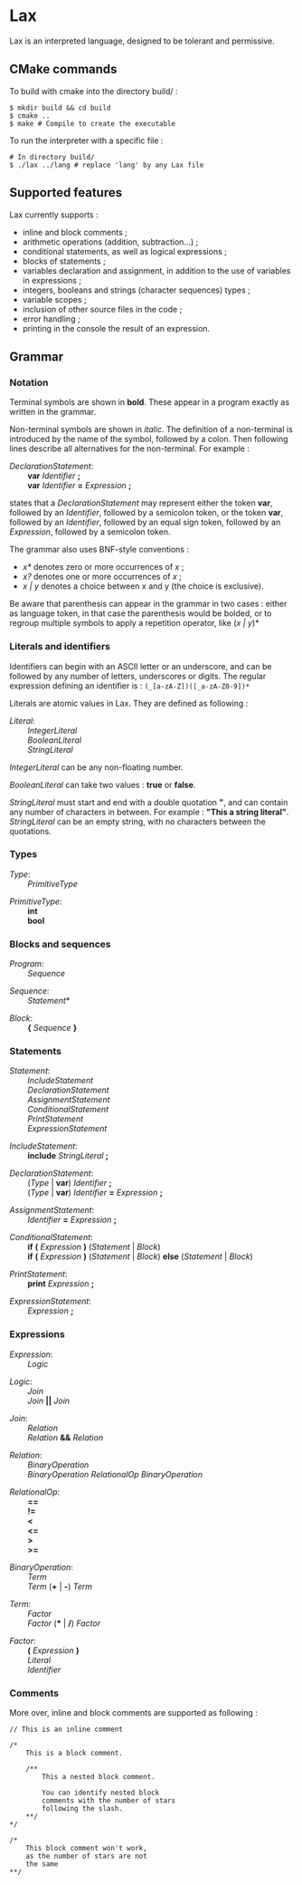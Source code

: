 # Lax
Lax is an interpreted language, designed to be tolerant and permissive.

## CMake commands
To build with cmake into the directory build/ :
```
$ mkdir build && cd build
$ cmake ..
$ make # Compile to create the executable
```

To run the interpreter with a specific file :
```
# In directory build/
$ ./lax ../lang # replace 'lang' by any Lax file
```


## Supported features

Lax currently supports :
- inline and block comments ;
- arithmetic operations (addition, subtraction...) ;
- conditional statements, as well as logical expressions ;
- blocks of statements ; 
- variables declaration and assignment, in addition to the use of variables in expressions ;
- integers, booleans and strings (character sequences) types ;
- variable scopes ;
- inclusion of other source files in the code ;
- error handling ;
- printing in the console the result of an expression.

## Grammar

### Notation

Terminal symbols are shown in **bold**. These appear in a program exactly as written in the grammar.

Non-terminal symbols are shown in *italic*. The definition of a non-terminal is introduced by the name of the symbol,
followed by a colon. Then following lines describe all alternatives for the non-terminal. For example :

_DeclarationStatement_:  
&emsp;&emsp; **var** _Identifier_ **;**  
&emsp;&emsp; **var** _Identifier_ **=** _Expression_ **;**

states that a _DeclarationStatement_ may represent either the token **var**, followed by an _Identifier_, followed 
by a semicolon token, or the token **var**, followed by an _Identifier_, followed by an equal sign token, followed 
by an _Expression_, followed by a semicolon token.

The grammar also uses BNF-style conventions :
- _x*_ denotes zero or more occurrences of _x_ ;
- _x?_ denotes one or more occurrences of _x_ ;
- _x | y_ denotes a choice between x and y (the choice is exclusive).

Be aware that parenthesis can appear in the grammar in two cases : either as language token, in that case the 
parenthesis would be bolded, or to regroup multiple symbols to apply a repetition operator, like (_x | y_)*

### Literals and identifiers

Identifiers can begin with an ASCII letter or an underscore, and can be followed by any number of letters, 
underscores or digits. The regular expression defining an identifier is : `(_[a-zA-Z])([_a-zA-Z0-9])*`

Literals are atomic values in Lax. They are defined as following :

_Literal_:  
&emsp;&emsp; _IntegerLiteral_  
&emsp;&emsp; _BooleanLiteral_  
&emsp;&emsp; _StringLiteral_

_IntegerLiteral_ can be any non-floating number.

_BooleanLiteral_ can take two values : **true** or **false**.

_StringLiteral_ must start and end with a double quotation **"**, and can contain any number of characters in between. 
For example : **"This a string literal"**. _StringLiteral_ can be an empty string, with no characters between the 
quotations.

### Types

_Type_:  
&emsp;&emsp; _PrimitiveType_

_PrimitiveType_:  
&emsp;&emsp; **int**  
&emsp;&emsp; **bool**

### Blocks and sequences

_Program_:  
&emsp;&emsp; _Sequence_

_Sequence_:  
&emsp;&emsp; _Statement_*

_Block_:  
&emsp;&emsp; **{** _Sequence_ **}**

### Statements

_Statement_:  
&emsp;&emsp; _IncludeStatement_  
&emsp;&emsp; _DeclarationStatement_  
&emsp;&emsp; _AssignmentStatement_  
&emsp;&emsp; _ConditionalStatement_  
&emsp;&emsp; _PrintStatement_  
&emsp;&emsp; _ExpressionStatement_

_IncludeStatement_:  
&emsp;&emsp; **include** _StringLiteral_ **;**

_DeclarationStatement_:  
&emsp;&emsp; (_Type_ | **var**) _Identifier_ **;**  
&emsp;&emsp; (_Type_ | **var**) _Identifier_ **=** _Expression_ **;**

_AssignmentStatement_:  
&emsp;&emsp; _Identifier_ **=** _Expression_ **;**

_ConditionalStatement_:  
&emsp;&emsp; **if** **(** _Expression_ **)** (_Statement_ | _Block_)  
&emsp;&emsp; **if** **(** _Expression_ **)** (_Statement_ | _Block_) **else** (_Statement_ | _Block_)

_PrintStatement_:  
&emsp;&emsp; **print** _Expression_ **;**

_ExpressionStatement_:  
&emsp;&emsp; _Expression_ **;**

### Expressions

_Expression_:  
&emsp;&emsp; _Logic_

_Logic_:  
&emsp;&emsp; _Join_  
&emsp;&emsp; _Join_ **||** _Join_

_Join_:  
&emsp;&emsp; _Relation_  
&emsp;&emsp; _Relation_ **&&** _Relation_

_Relation_:  
&emsp;&emsp; _BinaryOperation_  
&emsp;&emsp; _BinaryOperation_ _RelationalOp_ _BinaryOperation_

_RelationalOp_:  
&emsp;&emsp; **==**  
&emsp;&emsp; **!=**  
&emsp;&emsp; **<**  
&emsp;&emsp; **<=**  
&emsp;&emsp; **>**  
&emsp;&emsp; **>=**

_BinaryOperation_:  
&emsp;&emsp; _Term_  
&emsp;&emsp; _Term_ (**+** | **-**) _Term_

_Term_:  
&emsp;&emsp; _Factor_  
&emsp;&emsp; _Factor_ (__*__ | **/**) _Factor_

_Factor_:  
&emsp;&emsp; **(** _Expression_ **)**  
&emsp;&emsp; _Literal_  
&emsp;&emsp; _Identifier_

### Comments

More over, inline and block comments are supported as following :

```
// This is an inline comment

/*
    This is a block comment.
    
    /**
        This a nested block comment.
        
        You can identify nested block
        comments with the number of stars
        following the slash.
    **/
*/

/*
    This block comment won't work,
    as the number of stars are not
    the same
**/
```
